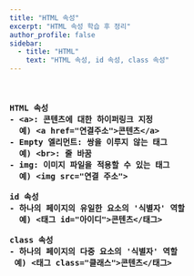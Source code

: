 ```yaml
---
title: "HTML 속성"
excerpt: "HTML 속성 학습 후 정리"
author_profile: false
sidebar:
  - title: "HTML"
    text: "HTML 속성, id 속성, class 속성"
---
```

<pre>
<h4>
HTML 속성
- &lt;a&gt;: 콘텐츠에 대한 하이퍼링크 지정
  예) &lt;a href="연결주소"&gt콘텐츠&lt;/a&gt;
- Empty 엘리먼트: 쌍을 이루지 않는 태그
  예) &lt;br&gt;: 줄 바꿈
- img: 이미지 파일을 적용할 수 있는 태그
  예) &lt;img src="연결 주소"&gt;

id 속성
- 하나의 페이지의 유일한 요소의 '식별자' 역할
  예) &lt;태그 id="아이디"&gt;콘텐츠&lt;/태그&gt;
  
class 속성
- 하나의 페이지의 다중 요소의 '식별자' 역할
 예) &lt;태그 class="클래스"&gt;콘텐츠&lt;/태그&gt;
 
 <script src="https://gist.github.com/nyj001012/d0e49d1d56122beb9920507200948884.js"></script>
  
